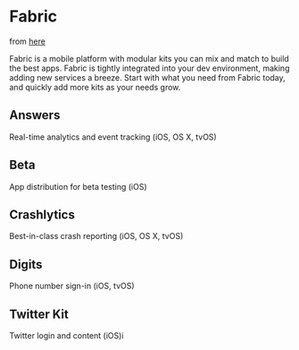 # Fabric

from [here](https://docs.fabric.io/apple/fabric/overview.html)

Fabric is a mobile platform with modular kits you can mix and match to build the
best apps. Fabric is tightly integrated into your dev environment, making adding
new services a breeze. Start with what you need from Fabric today, and quickly
add more kits as your needs grow.


## Answers
Real-time analytics and event tracking (iOS, OS X, tvOS)
## Beta
App distribution for beta testing (iOS)
## Crashlytics
Best-in-class crash reporting (iOS, OS X, tvOS)
## Digits
Phone number sign-in (iOS, tvOS)
## Twitter Kit
Twitter login and content (iOS)i
